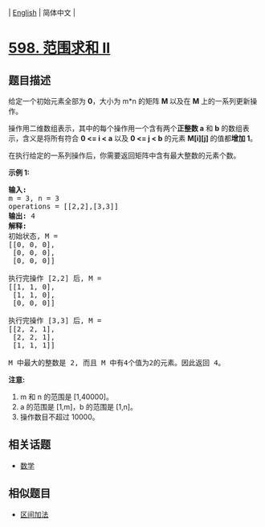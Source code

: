 
| [English](README_EN.md) | 简体中文 |

# [598. 范围求和 II](https://leetcode-cn.com/problems/range-addition-ii/)

## 题目描述

<p>给定一个初始元素全部为&nbsp;<strong>0</strong>，大小为 m*n 的矩阵&nbsp;<strong>M&nbsp;</strong>以及在&nbsp;<strong>M&nbsp;</strong>上的一系列更新操作。</p>

<p>操作用二维数组表示，其中的每个操作用一个含有两个<strong>正整数&nbsp;a</strong> 和 <strong>b</strong> 的数组表示，含义是将所有符合&nbsp;<strong>0 &lt;= i &lt; a</strong> 以及 <strong>0 &lt;= j &lt; b</strong> 的元素&nbsp;<strong>M[i][j]&nbsp;</strong>的值都<strong>增加 1</strong>。</p>

<p>在执行给定的一系列操作后，你需要返回矩阵中含有最大整数的元素个数。</p>

<p><strong>示例 1:</strong></p>

<pre>
<strong>输入:</strong> 
m = 3, n = 3
operations = [[2,2],[3,3]]
<strong>输出:</strong> 4
<strong>解释:</strong> 
初始状态, M = 
[[0, 0, 0],
 [0, 0, 0],
 [0, 0, 0]]

执行完操作 [2,2] 后, M = 
[[1, 1, 0],
 [1, 1, 0],
 [0, 0, 0]]

执行完操作 [3,3] 后, M = 
[[2, 2, 1],
 [2, 2, 1],
 [1, 1, 1]]

M 中最大的整数是 2, 而且 M 中有4个值为2的元素。因此返回 4。
</pre>

<p><strong>注意:</strong></p>

<ol>
	<li>m 和 n 的范围是&nbsp;[1,40000]。</li>
	<li>a 的范围是 [1,m]，b 的范围是 [1,n]。</li>
	<li>操作数目不超过 10000。</li>
</ol>


## 相关话题

- [数学](https://leetcode-cn.com/tag/math)

## 相似题目

- [区间加法](../range-addition/README.md)
